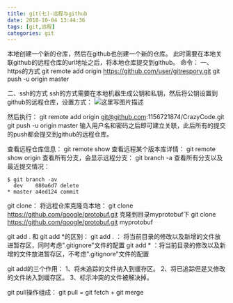 ```yaml
---
title: git(七)-远程与github
date: 2018-10-04 13:44:36
tags: [git,远程]
categories: git
---
```


本地创建一个新的仓库，然后在github也创建一个新的仓库。
此时需要在本地关联github的远程仓库的url地址之后，将本地仓库提交到github。
命令：
一、https的方式
git remote add origin https://github.com/user/gitrespory.git
git push -u origin master

二、ssh的方式
ssh的方式需要在本地机器生成公钥和私钥，然后将公钥设置到github的远程仓库，设置方式：
![这里写图片描述](20170730201503950.png)

然后执行：
git remote add origin git@github.com:1156721874/CrazyCode.git
git push -u origin master
输入用户名和密码之后即可建立关联，此后所有的提交的push都会提交到github的远程仓库。

查看远程仓库信息：
git remote show
查看远程某个版本库详情：
git remote show origin
查看所有分支，会显示远程分支：
git branch -a
查看所有分支以及最近提交情况：

```
$ git branch -av
  dev    080a6d7 delete
* master a4ed124 commit

```
git clone：
将远程仓库克隆岛本地：
git clone https://github.com/google/protobuf.git
克隆到目录myprotobuf下
git clone https://github.com/google/protobuf.git myprotobuf

git add . 和 git add *的区别：
git add .  ： 将当前目录的修改以及新增的文件放进暂存区，同时考虑".gitignore"文件的配置
git add * ：将当前目录的修改以及新增的文件放进暂存区，不考虑".gitignore"文件的配置

git add的三个作用：
1、将未追踪的文件纳入到缓存区。
2、将已追踪但是又修改的文件纳入到缓存区。
3、标示冲突的文件被解决掉。

git pull操作组成：
git pull = git fetch + git merge
